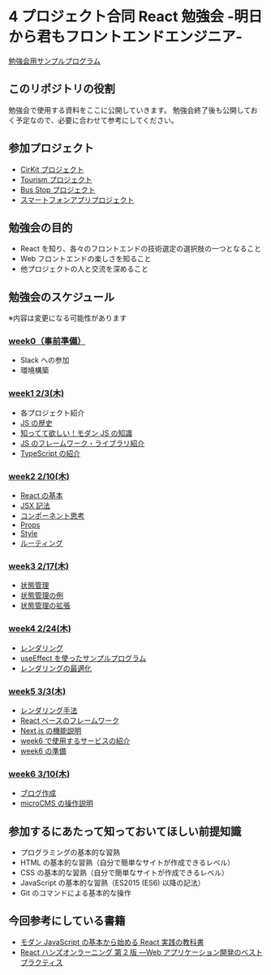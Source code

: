 # 4 プロジェクト合同 React 勉強会 -明日から君もフロントエンドエンジニア-

[勉強会用サンプルプログラム](https://github.com/sekiyan372/react-study-sample)

## このリポジトリの役割

勉強会で使用する資料をここに公開していきます。
勉強会終了後も公開しておく予定なので、必要に合わせて参考にしてください。

## 参加プロジェクト

- [CirKit プロジェクト](https://www.cirkit.jp/)
- [Tourism プロジェクト](http://tourism-project.com/)
- [Bus Stop プロジェクト](http://sodeproject.com/busstop/)
- [スマートフォンアプリプロジェクト](https://www.notion.so/957f395322ff4826bcfd37c5cca83498)

## 勉強会の目的

- React を知り、各々のフロントエンドの技術選定の選択肢の一つとなること
- Web フロントエンドの楽しさを知ること
- 他プロジェクトの人と交流を深めること

## 勉強会のスケジュール

※内容は変更になる可能性があります

### [week0（事前準備）](/week0/README.md)

- Slack への参加
- 環境構築

### [week1 2/3(木)](/week1/README.md)

- 各プロジェクト紹介
- [JS の歴史](/week1/history.md)
- [知ってて欲しい！モダン JS の知識](/week1/modernJS.md)
- [JS のフレームワーク・ライブラリ紹介](/week1/framework.md)
- [TypeScript の紹介](/week1/typescript.md)

### [week2 2/10(木)](/week2/README.md)

- [React の基本](/week2/reactBasic.md)
- [JSX 記法](/week2/jsx.md)
- [コンポーネント思考](/week2/component.md)
- [Props](/week2/props.md)
- [Style](/week2/style.md)
- [ルーティング](/week2/routing.md)

### [week3 2/17(木)](/week3/README.md)

- [状態管理](/week3/state.md)
- [状態管理の例](/week3/stateSample.md)
- [状態管理の拡張](/week3/globalState.md)

### [week4 2/24(木)](/week4/README.md)

- [レンダリング](/week4/rendering.md)
- [useEffect を使ったサンプルプログラム](/week4/useEffectSample.md)
- [レンダリングの最適化](/week4/optimization.md)

### [week5 3/3(木)](/week5/README.md)

- [レンダリング手法](/week5/renderingMethod.md)
- [React ベースのフレームワーク](/week5/framework.md)
- [Next.js の機能説明](/week5/nextjs.md)
- [week6 で使用するサービスの紹介](/week5/week6tech.md)
- [week6 の準備](/week5/preparation.md)

### [week6 3/10(木)](/week6/README.md)

- [ブログ作成](/week6/blog.md)
- [microCMS の操作説明](/week6/microcms.md)

## 参加するにあたって知っておいてほしい前提知識

- プログラミングの基本的な習熟
- HTML の基本的な習熟（自分で簡単なサイトが作成できるレベル）
- CSS の基本的な習熟（自分で簡単なサイトが作成できるレベル）
- JavaScript の基本的な習熟（ES2015 (ES6) 以降の記法）
- Git のコマンドによる基本的な操作

## 今回参考にしている書籍

- [モダン JavaScript の基本から始める React 実践の教科書](https://www.amazon.co.jp/%E3%83%A2%E3%83%80%E3%83%B3JavaScript%E3%81%AE%E5%9F%BA%E6%9C%AC%E3%81%8B%E3%82%89%E5%A7%8B%E3%82%81%E3%82%8B-React%E5%AE%9F%E8%B7%B5%E3%81%AE%E6%95%99%E7%A7%91%E6%9B%B8-%E6%9C%80%E6%96%B0ReactHooks%E5%AF%BE%E5%BF%9C-Informatics-IDEA/dp/481561072X)
- [React ハンズオンラーニング 第 2 版 ―Web アプリケーション開発のベストプラクティス](https://www.amazon.co.jp/React%E3%83%8F%E3%83%B3%E3%82%BA%E3%82%AA%E3%83%B3%E3%83%A9%E3%83%BC%E3%83%8B%E3%83%B3%E3%82%B0-%E7%AC%AC2%E7%89%88-%E2%80%95Web%E3%82%A2%E3%83%97%E3%83%AA%E3%82%B1%E3%83%BC%E3%82%B7%E3%83%A7%E3%83%B3%E9%96%8B%E7%99%BA%E3%81%AE%E3%83%99%E3%82%B9%E3%83%88%E3%83%97%E3%83%A9%E3%82%AF%E3%83%86%E3%82%A3%E3%82%B9-Alex-Banks/dp/4873119383)

